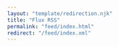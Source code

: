 ```yaml
---
layout: "template/redirection.njk"
title: "Flux RSS"
permalink: "feed/index.html"
redirect: "/feed/index.xml"
---
```

